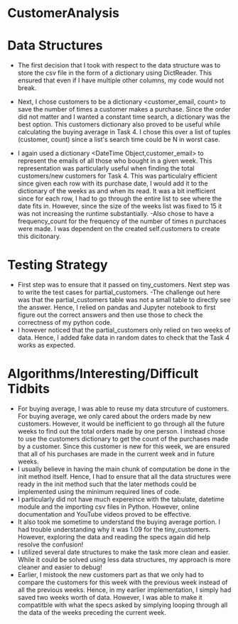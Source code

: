 # CustomerAnalysis

# Data Structures

- The first decision that I took with respect to the data structure was to store the csv file in the form of a dictionary using DictReader. This ensured that even if I have multiple other columns, my code would not break.
- Next, I chose customers to be a dictionary <customer_email, count> to save the number of times a customer makes a purchase. Since the order did not matter and I wanted a constant time search, a dictionary was the best option. This customers dictionary also proved to be useful while calculating the buying average in Task 4. I chose this over a list of tuples (customer, count) since a list's search time could be N in worst case.

- I again used a dictionary <DateTime Object,customer_email> to represent the emails of all those who bought in a given week. This representation was particularly useful when finding the total customers/new customers for Task 4. This was particulalry efficient since given each row with its purchase date, I would add it to the dictionary of the weeks as and when its read. It was a bit inefficient since for each row, I had to go through the entire list to see where the date fits in. However, since the size of the weeks list was fixed to 15 it was not increasing the runtime substantially. 
-Also chose to have a frequency_count for the frequency of the number of times n purchaces were made. I was dependent on the created self.customers to create this dicitonary. 

# Testing Strategy

- First step was to ensure that it passed on tiny_customers. Next step was to write the test cases for partial_customers. -The challenge out here was that the partial_customers table was not a small table to directly see the answer. Hence, I relied on pandas and Jupyter notebook to first figure out the correct answers and then use those to check the correctness of my python code.
- I however noticed that the partial_customers only relied on two weeks of data. Hence, I added fake data in random dates to check that the Task 4 works as expected. 

# Algorithms/Interesting/Difficult Tidbits

- For buying average, I was able to reuse my data strcuture of customers. For buying average, we only cared about the orders made by new customers. However, it would be inefficient to go through all the future weeks to find out the total orders made by one person. I instead chose to use the customers dictionary to get the count of the purchases made by a customer. Since this customer is new for this week, we are ensured that all of his purchases are made in the current week and in future weeks.
- I usually believe in having the main chunk of computation be done in the init method itself. Hence, I had to ensure that all the data structures were ready in the init method such that the later methods could be implemented using the minimum required lines of code. 
- I particularly did not have much expereince with the tabulate, datetime module and the importing csv files in Python. However, online documentation and YouTube videos proved to be effective.
- It also took me sometime to understand the buying average portion. I had trouble understanding why it was 1.09 for the tiny_customers. However, exploring the data and reading the specs again did help resolve the confusion!
- I utilized several date structures to make the task more clean and easier. While it could be solved using less data structures, my approach is more cleaner and easier to debug!
- Earlier, I mistook the new customers part as that we only had to compare the customers for this week with the previous week instead of all the previous weeks. Hence, in my earlier implementation, I simply had saved two weeks worth of data. However, I was able to make it compatitble with what the specs asked by simplying looping through all the data of the weeks preceding the current week.


